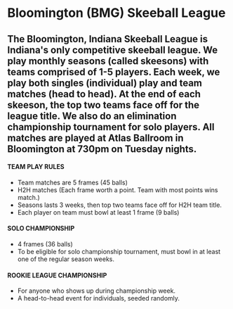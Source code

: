 # Bloomington (BMG) Skeeball League

## The Bloomington, Indiana Skeeball League is Indiana's only competitive skeeball league. We play monthly seasons (called skeesons) with teams comprised of 1-5 players. Each week, we play both singles (individual) play and team matches (head to head). At the end of each skeeson, the top two teams face off for the league title. We also do an elimination championship tournament for solo players. All matches are played at Atlas Ballroom in Bloomington at 730pm on Tuesday nights. 

#### TEAM PLAY RULES
- Team matches are 5 frames (45 balls) 
- H2H matches (Each frame worth a point. Team with most points wins match.)
- Seasons lasts 3 weeks, then top two teams face off for H2H team title.
- Each player on team must bowl at least 1 frame (9 balls)

#### SOLO CHAMPIONSHIP
- 4 frames (36 balls)
- To be eligible for solo championship tournament, must bowl in at least one of the regular season weeks.

#### ROOKIE LEAGUE CHAMPIONSHIP
- For anyone who shows up during championship week.
- A head-to-head event for individuals, seeded randomly. 

